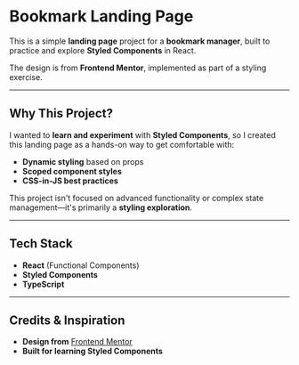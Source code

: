 # **Bookmark Landing Page**

This is a simple **landing page** project for a **bookmark manager**, built to practice and explore **Styled Components** in React.

The design is from **Frontend Mentor**, implemented as part of a styling exercise.

---

## **Why This Project?**

I wanted to **learn and experiment** with **Styled Components**, so I created this landing page as a hands-on way to get comfortable with:

- **Dynamic styling** based on props
- **Scoped component styles**
- **CSS-in-JS best practices**

This project isn't focused on advanced functionality or complex state management—it's primarily a **styling exploration**.

---

## **Tech Stack**

- **React** (Functional Components)
- **Styled Components**
- **TypeScript**

---

## **Credits & Inspiration**

- **Design from** [Frontend Mentor](https://www.frontendmentor.io/)
- **Built for learning Styled Components**
